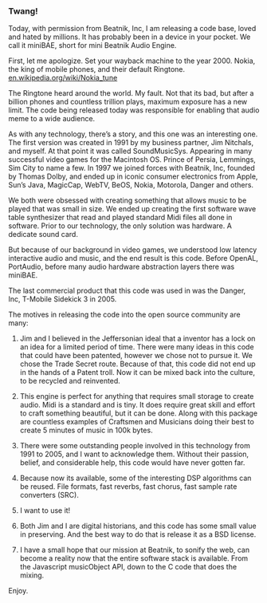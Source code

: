 ### Twang!
Today, with permission from Beatnik, Inc, I am releasing a code base, loved and hated by millions. It has probably been in a device in your pocket. We call it miniBAE, short for mini Beatnik Audio Engine.

First, let me apologize. Set your wayback machine to the year 2000. Nokia, the king of mobile phones, and their default Ringtone. [en.wikipedia.org/wiki/Nokia_tune](http://en.wikipedia.org/wiki/Nokia_tune)

The Ringtone heard around the world. My fault. Not that its bad, but after a billion phones and countless trillion plays, maximum exposure has a new limit. The code being released today was responsible for enabling that audio meme to a wide audience.

As with any technology, there’s a story, and this one was an interesting one. The first version was created in 1991 by my business partner, Jim Nitchals, and myself. At that point it was called SoundMusicSys. Appearing in many successful video games for the Macintosh OS. Prince of Persia, Lemmings, Sim City to name a few. In 1997 we joined forces with Beatnik, Inc, founded by Thomas Dolby, and ended up in iconic consumer electronics from Apple, Sun’s Java, MagicCap, WebTV, BeOS, Nokia, Motorola, Danger and others.

We both were obsessed with creating something that allows music to be played that was small in size. We ended up creating the first software wave table synthesizer that read and played standard Midi files all done in software. Prior to our technology, the only solution was hardware. A dedicate sound card.

But because of our background in video games, we understood low latency interactive audio and music, and the end result is this code. Before OpenAL, PortAudio, before many audio hardware abstraction layers there was miniBAE.

The last commercial product that this code was used in was the Danger, Inc, T-Mobile Sidekick 3 in 2005.

The motives in releasing the code into the open source community are many:

1. Jim and I believed in the Jeffersonian ideal that a inventor has a lock on an idea for a limited period of time. There were many ideas in this code that could have been patented, however we chose not to pursue it. We chose the Trade Secret route. Because of that, this code did not end up in the hands of a Patent troll. Now it can be mixed back into the culture, to be recycled and reinvented.

2. This engine is perfect for anything that requires small storage to create audio. Midi is a standard and is tiny. It does require great skill and effort to craft something beautiful, but it can be done. Along with this package are countless examples of Craftsmen and Musicians doing their best to create 5 minutes of music in 100k bytes.

3. There were some outstanding people involved in this technology from 1991 to 2005, and I want to acknowledge them. Without their passion, belief, and considerable help, this code would have never gotten far.

4. Because now its available, some of the interesting DSP algorithms can be reused. File formats, fast reverbs, fast chorus, fast sample rate converters (SRC).

5. I want to use it!

6. Both Jim and I are digital historians, and this code has some small value in preserving. And the best way to do that is release it as a BSD license.

7. I have a small hope that our mission at Beatnik, to sonify the web, can become a reality now that the entire software stack is available. From the Javascript musicObject API, down to the C code that does the mixing.

Enjoy.
